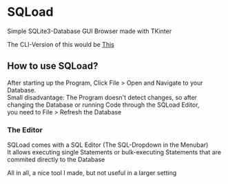 # SQLoad
Simple SQLite3-Database GUI Browser made with TKinter

The CLI-Version of this would be [This](https://github.com/Stift007/sqlbash)  

## How to use SQLoad?
After starting up the Program, Click File > Open and Navigate to your Database.  
Small disadvantage: The Program doesn't detect changes, so after changing the Database or running Code through the SQLoad Editor,  
you need to File > Refresh the Database

### The Editor
SQLoad comes with a SQL Editor (The SQL-Dropdown in  the Menubar)  
It allows executing single Statements or bulk-executing Statements that are commited directly to the Database

All in all, a nice tool I made, but not useful in a larger setting
